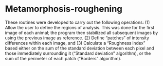 # Metamorphosis-roughening
These routines were developed to carry out the following operations:   (1) Allow the user to define the regions of analysis. This was done for the first image of each animal; the program then stabilized all subsequent images by using the previous image as reference.  (2) Define “patches” of intensity differences within each image, and   (3) Calculate a “Roughness index” based either on the sum of the standard deviation between each pixel and those immediately surrounding it (“Standard deviation” algorithm), or the sum of the perimeter of each patch (“Borders” algorithm).
